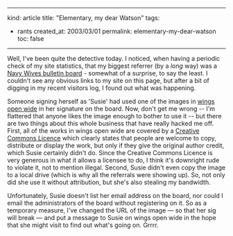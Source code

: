 -----
kind: article
title: "Elementary, my dear Watson"
tags:
- rants
created_at: 2003/03/01
permalink: elementary-my-dear-watson
toc: false
-----

<p>Well, I've been quite the detective today. I noticed, when having a periodic check of my site statistics, that my biggest referrer (by a <em>long</em> way) was a <a href="http://www.navywives.com/cgi-bin/ikonboard/ikonboard.cgi">Navy Wives bulletin board</a> - somewhat of a surprise, to say the least. I couldn't see any obvious links to my site on this page, but after a bit of digging in my recent visitors log, I found out what was happening.</p>

<p>Someone signing herself as 'Susie' had used one of the images in <a href="http://www.rousette.org.uk/mt-static/wingsopenwide/archives/000085.html#000085">wings open wide</a> in her signature on the board. Now, don't get me wrong -- I'm flattered that anyone likes the image enough to bother to use it -- but there are two things about this whole business that have really hacked me off. First, all of the works in wings open wide are covered by a <a href="http://creativecommons.org/licenses/by-nc-sa/1.0">Creative Commons Licence</a> which clearly states that people are welcome to copy, distribute or display the work, but only if they give the original author credit, which Susie certainly didn't do. Since the Creative Commons Licence is very generous in what it allows a licensee to do, I think it's downright rude to violate it, not to mention illegal. Second, Susie didn't even copy the image to a local drive (which is why all the referrals were showing up). So, not only did she use it without attribution, but she's also stealing my bandwidth.</p>

<p>Unfortunately, Susie doesn't list her email address on the board, nor could I email the administrators of the board without registering on it. So as a temporary measure, I've changed the URL of the image &mdash; so that her sig will break &mdash; and put a message to Susie on wings open wide in the hope that she might visit to find out what's going on. Grrrr.</p>


